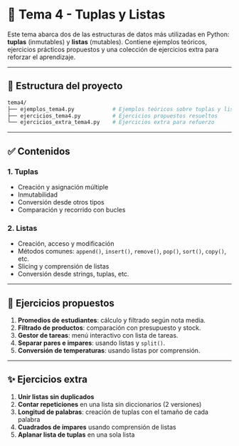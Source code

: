 # 📘 Tema 4 - Tuplas y Listas

Este tema abarca dos de las estructuras de datos más utilizadas en Python: **tuplas** (inmutables) y **listas** (mutables). Contiene ejemplos teóricos, ejercicios prácticos propuestos y una colección de ejercicios extra para reforzar el aprendizaje.

---

## 📁 Estructura del proyecto

```bash
tema4/
├── ejemplos_tema4.py            # Ejemplos teóricos sobre tuplas y listas
├── ejercicios_tema4.py          # Ejercicios propuestos resueltos
└── ejercicios_extra_tema4.py    # Ejercicios extra para refuerzo
```

---

## ✅ Contenidos

### 1. Tuplas
- Creación y asignación múltiple
- Inmutabilidad
- Conversión desde otros tipos
- Comparación y recorrido con bucles

### 2. Listas
- Creación, acceso y modificación
- Métodos comunes: `append()`, `insert()`, `remove()`, `pop()`, `sort()`, `copy()`, etc.
- Slicing y comprensión de listas
- Conversión desde strings, tuplas, etc.

---

## 🧪 Ejercicios propuestos

1. **Promedios de estudiantes**: cálculo y filtrado según nota media.
2. **Filtrado de productos**: comparación con presupuesto y stock.
3. **Gestor de tareas**: menú interactivo con lista de tareas.
4. **Separar pares e impares**: usando listas y `split()`.
5. **Conversión de temperaturas**: usando listas por comprensión.

---

## ✨ Ejercicios extra

1. **Unir listas sin duplicados**
2. **Contar repeticiones** en una lista sin diccionarios (2 versiones)
3. **Longitud de palabras**: creación de tuplas con el tamaño de cada palabra
4. **Cuadrados de impares** usando comprensión de listas
5. **Aplanar lista de tuplas** en una sola lista
